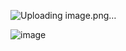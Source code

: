 ![Uploading image.png…]()

![image](https://github.com/user-attachments/assets/6030827c-ecf9-4a73-87f5-932389943fa8)

